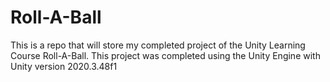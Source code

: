 # Roll-A-Ball
This is a repo that will store my completed project of the Unity Learning Course Roll-A-Ball.
This project was completed using the Unity Engine with Unity version 2020.3.48f1
